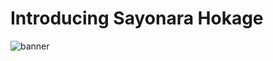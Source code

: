 # Introducing Sayonara Hokage 

![banner](https://github.com/user-attachments/assets/6a7ca9f3-7865-4ace-9134-954c4943cc13)
